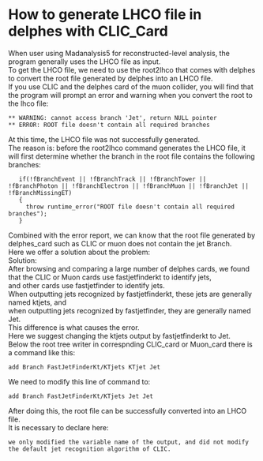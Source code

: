 # How to generate LHCO file in delphes with CLIC_Card

When user using Madanalysis5 for reconstructed-level analysis, the program generally uses the LHCO file as input. </BR>
To get the LHCO file, we need to use the root2lhco that comes with delphes to convert the root file generated by delphes into an LHCO file. </BR>
If you use CLIC and the delphes card of the muon collider, you will find that the program will prompt an error and warning when you convert the root to the lhco file:</BR>
```
** WARNING: cannot access branch 'Jet', return NULL pointer
** ERROR: ROOT file doesn't contain all required branches
```
At this time, the LHCO file was not successfully generated. </BR>
The reason is: before the root2lhco command generates the LHCO file, it will first determine whether the branch in the root file contains the following branches:</BR>
```
   if(!fBranchEvent || !fBranchTrack || !fBranchTower || !fBranchPhoton || !fBranchElectron || !fBranchMuon || !fBranchJet || !fBranchMissingET)
   {
     throw runtime_error("ROOT file doesn't contain all required branches");
   }
```
Combined with the error report, we can know that the root file generated by delphes_card such as CLIC or muon does not contain the jet Branch. </BR>
Here we offer a solution about the problem:</BR>
Solution:</BR>
After browsing and comparing a large number of delphes cards, we found that the CLIC or Muon cards use fastjetfinderkt to identify jets, </BR>
and other cards use fastjetfinder to identify jets. </BR>
When outputting jets recognized by fastjetfinderkt, these jets are generally named ktjets, and </BR>
when outputting jets recognized by fastjetfinder, they are generally named Jet. </BR>
This difference is what causes the error.</BR>
Here we suggest changing the ktjets output by fastjetfinderkt to Jet.</BR>
Below the root tree writer in correspnding CLIC_card or Muon_card there is a command like this:</BR>
```
add Branch FastJetFinderKt/KTjets KTjet Jet
```
We need to modify this line of command to: 
```
add Branch FastJetFinderKt/KTjets Jet Jet
```
After doing this, the root file can be successfully converted into an LHCO file.</BR>
It is necessary to declare here: </BR>
```
we only modified the variable name of the output, and did not modify the default jet recognition algorithm of CLIC.
```
